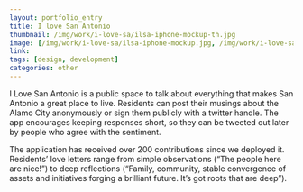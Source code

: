 ```yaml
---
layout: portfolio_entry
title: I love San Antonio
thumbnail: /img/work/i-love-sa/ilsa-iphone-mockup-th.jpg
image: [/img/work/i-love-sa/ilsa-iphone-mockup.jpg, /img/work/i-love-sa/ilsa-home.png]
link: 
tags: [design, development]
categories: other
---
```


I Love San Antonio is a public space to talk about everything that makes San Antonio a great place to live. Residents can post their musings about the Alamo City anonymously or sign them publicly with a twitter handle. The app encourages keeping responses short, so they can be tweeted out later by people who agree with the sentiment.

The application has received over 200 contributions since we deployed it. Residents’ love letters range from simple observations (“The people here are nice!”) to deep reflections (“Family, community, stable convergence of assets and initiatives forging a brilliant future. It’s got roots that are deep”).